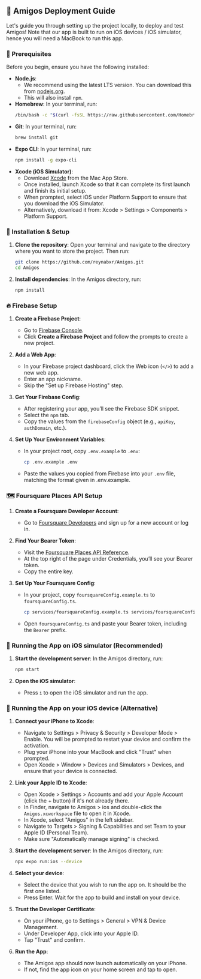 ## 🚀 Amigos Deployment Guide

Let's guide you through setting up the project locally, to deploy and test Amigos! Note that our app is built to run on iOS devices / iOS simulator, hence you will need a MacBook to run this app.


### 🔑 Prerequisites

Before you begin, ensure you have the following installed:

- **Node.js**:
  - We recommend using the latest LTS version. You can download this from [nodejs.org](https://nodejs.org/).
  - This will also install `npm`.
- **Homebrew**: In your terminal, run:
  ```bash
  /bin/bash -c "$(curl -fsSL https://raw.githubusercontent.com/Homebrew/install/HEAD/install.sh)"
  ```
- **Git**: In your terminal, run:
  ```bash
  brew install git
  ```
- **Expo CLI**: In your terminal, run:
  ```bash
  npm install -g expo-cli
  ```
- **Xcode (iOS Simulator)**:
  - Download [Xcode](https://apps.apple.com/us/app/xcode/id497799835) from the Mac App Store.
  - Once installed, launch Xcode so that it can complete its first launch and finish its initial setup.
  - When prompted, select iOS under Platform Support to ensure that you download the iOS Simulator.
  - Alternatively, download it from: Xcode > Settings > Components > Platform Support.


### 🔧 Installation & Setup

1. **Clone the repository**: Open your terminal and navigate to the directory where you want to store the project. Then run:
    ```bash
    git clone https://github.com/reynabxr/Amigos.git
    cd Amigos
    ```

3. **Install dependencies**:
   In the Amigos directory, run:
    ```bash
    npm install
    ```


### 🔥 Firebase Setup

1. **Create a Firebase Project**:
   - Go to [Firebase Console](https://console.firebase.google.com/).
   - Click **Create a Firebase Project** and follow the prompts to create a new project.

2. **Add a Web App**:
   - In your Firebase project dashboard, click the Web icon (`</>`) to add a new web app.
   - Enter an app nickname.
   - Skip the "Set up Firebase Hosting" step.

3. **Get Your Firebase Config**:
   - After registering your app, you’ll see the Firebase SDK snippet.
   - Select the `npm` tab.
   - Copy the values from the `firebaseConfig` object (e.g., `apiKey`, `authDomain`, etc.).

4. **Set Up Your Environment Variables**:
   - In your project root, copy `.env.example` to `.env`:
     ```bash
     cp .env.example .env
     ```
   - Paste the values you copied from Firebase into your `.env` file, matching the format given in .env.example. 


### 🗺️ Foursquare Places API Setup

1. **Create a Foursquare Developer Account**:
   - Go to [Foursquare Developers](https://foursquare.com/developers/home) and sign up for a new account or log in.

2. **Find Your Bearer Token**:
   - Visit the [Foursquare Places API Reference](https://docs.foursquare.com/fsq-developers-places/reference/place-search).
   - At the top right of the page under Credentials, you’ll see your Bearer token. 
   - Copy the entire key.

3. **Set Up Your Foursquare Config**:
   - In your project, copy `foursquareConfig.example.ts` to `foursquareConfig.ts`.
     ```bash
     cp services/foursquareConfig.example.ts services/foursquareConfig.ts
     ```
   - Open `foursquareConfig.ts` and paste your Bearer token, including the `Bearer` prefix.
  

### 📱 Running the App on iOS simulator (Recommended)

1. **Start the development server**: In the Amigos directory, run:
    ```bash
    npm start
    ```

3. **Open the iOS simulator**:
    - Press `i` to open the iOS simulator and run the app. 
    

### 📱 Running the App on your iOS device (Alternative)

1. **Connect your iPhone to Xcode**:
    - Navigate to Settings > Privacy & Security > Developer Mode > Enable. You will be prompted to restart your device and confirm the activation. 
    - Plug your iPhone into your MacBook and click "Trust" when prompted.
    - Open Xcode > Window > Devices and Simulators > Devices, and ensure that your device is connected.
    
2. **Link your Apple ID to Xcode**:
   - Open Xcode > Settings > Accounts and add your Apple Account (click the + button) if it's not already there.
   - In Finder, navigate to Amigos > ios and double-click the `Amigos.xcworkspace` file to open it in Xcode.
   - In Xcode, select "Amigos" in the left sidebar.
   - Navigate to Targets > Signing & Capabilities and set Team to your Apple ID (Personal Team).
   - Make sure "Automatically manage signing" is checked.

2. **Start the development server**: In the Amigos directory, run:
    ```bash
    npx expo run:ios --device
    ```

4. **Select your device**:
    - Select the device that you wish to run the app on. It should be the first one listed. 
    - Press Enter. Wait for the app to build and install on your device.

5. **Trust the Developer Certificate**:
   - On your iPhone, go to Settings > General > VPN & Device Management. 
   - Under Developer App, click into your Apple ID.
   - Tap "Trust" and confirm.

6. **Run the App**:
   - The Amigos app should now launch automatically on your iPhone.
   - If not, find the app icon on your home screen and tap to open.
